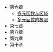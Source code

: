 * 第六章
  * [多元函数与区域](高等数学（下）/第六章/多元函数与区域)
  * [多元函数的极限](高等数学（下）/第六章/多元函数的极限.md)
* 第七章
* 第八章
* 第九章
* 第十章